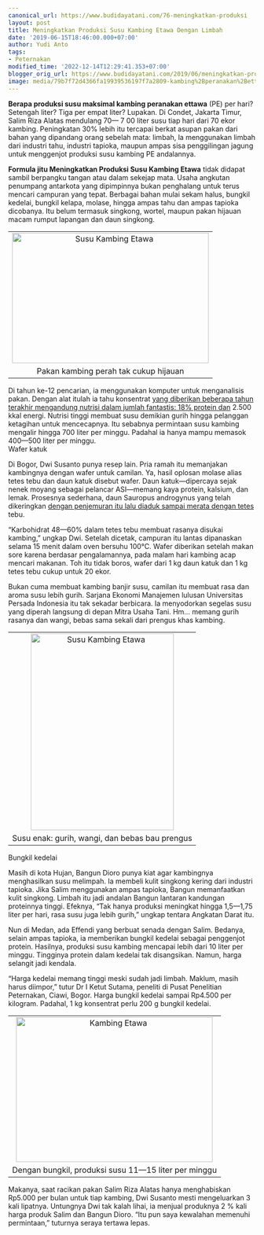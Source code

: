 ```yaml
---
canonical_url: https://www.budidayatani.com/76-meningkatkan-produksi
layout: post
title: Meningkatkan Produksi Susu Kambing Etawa Dengan Limbah
date: '2019-06-15T18:46:00.000+07:00'
author: Yudi Anto
tags:
- Peternakan
modified_time: '2022-12-14T12:29:41.353+07:00'
blogger_orig_url: https://www.budidayatani.com/2019/06/meningkatkan-produksi-susu-kambing.html
image: media/79b7f72d4366fa19939536197f7a2809-kambing%2Bperanakan%2Bettawa_800x532.jpg
---
```

<p><b>Berapa produksi susu maksimal kambing peranakan ettawa</b> (PE) per hari? Setengah liter? Tiga per empat liter? Lupakan. Di Condet, Jakarta Timur, Salim Riza Alatas mendulang 70— 7 00 liter susu tiap hari dari 70 ekor kambing. Peningkatan 30% lebih itu tercapai berkat asupan pakan dari bahan yang dipandang orang sebelah mata: limbah, la menggunakan limbah dari industri tahu, industri tapioka, maupun ampas sisa penggilingan jagung untuk menggenjot produksi susu kambing PE andalannya.</p><p><b>Formula jitu Meningkatkan Produksi Susu Kambing Etawa</b> tidak didapat sambil berpangku tangan atau dalam sekejap mata. Usaha angkutan penumpang antarkota yang dipimpinnya bukan penghalang untuk terus mencari campuran yang tepat. Berbagai bahan mulai sekam halus, bungkil kedelai, bungkil kelapa, molase, hingga ampas tahu dan ampas tapioka dicobanya. Itu belum termasuk singkong, wortel, maupun pakan hijauan macam rumput lapangan dan daun singkong.</p><table style="margin-left: auto;margin-right: auto;text-align: center" cellspacing="0" cellpadding="0" align="center"><tbody><tr><td style="text-align: center"><a style="margin-left: auto;margin-right: auto" href="https://i0.wp.com/1.bp.blogspot.com/-JiLGovQgd_8/XQTRTnhHQnI/AAAAAAAACDQ/cMTGwVVca8E6DKCnbA5xlH5slYRC_tnnwCLcBGAs/s1600/kambing%2Bperanakan%2Bettawa_800x532.jpg?ssl=1"><img loading="lazy" title="" src="https://i0.wp.com/1.bp.blogspot.com/-JiLGovQgd_8/XQTRTnhHQnI/AAAAAAAACDQ/cMTGwVVca8E6DKCnbA5xlH5slYRC_tnnwCLcBGAs/s400/kambing%2Bperanakan%2Bettawa_800x532.jpg?resize=400%2C265&amp;ssl=1" alt="Susu Kambing Etawa" width="400" height="265" border="0" data-original-height="532" data-original-width="800" data-recalc-dims="1" /></a></td></tr><tr><td style="text-align: center">Pakan kambing perah tak cukup hijauan</td></tr></tbody></table><p>Di tahun ke-12 pencarian, ia menggunakan komputer untuk menganalisis pakan. Dengan alat itulah ia tahu konsentrat <a href="https://www.budidayatani.com/2019/07/varietas-cabai-hibrida-dan-lokal-yang.html" style="width: auto !important" data-wpil-post-to-="data-wpil-post-to-">yang diberikan beberapa tahun terakhir mengandung nutrisi dalam jumlah fantastis: 18% protein dan</a> 2.500 kkal energi. Nutrisi tinggi membuat susu demikian gurih hingga pelanggan ketagihan untuk mencecapnya. Itu sebabnya permintaan susu kambing mengalir hingga 700 liter per minggu. Padahal ia hanya mampu memasok 400—500 liter per minggu.<br />Wafer katuk</p><p>Di Bogor, Dwi Susanto punya resep lain. Pria ramah itu memanjakan kambingnya dengan wafer untuk camilan. Ya, hasil oplosan molase alias tetes tebu dan daun katuk disebut wafer. Daun katuk—dipercaya sejak nenek moyang sebagai pelancar ASI—memang kaya protein, kalsium, dan lemak. Prosesnya sederhana, daun Sauropus androgynus yang telah dikeringkan <a href="https://www.budidayatani.com/2019/06/budidaya-melon-dengan-sistem-irigasi.html" style="width: auto !important" data-wpil-post-to-="data-wpil-post-to-">dengan penjemuran itu lalu diaduk sampai merata dengan tetes</a> tebu.</p><p>“Karbohidrat 48—60% dalam tetes tebu membuat rasanya disukai kambing,” ungkap Dwi. Setelah dicetak, campuran itu lantas dipanaskan selama 15 menit dalam oven bersuhu 100°C. Wafer diberikan setelah makan sore karena berdasar pengalamannya, pada malam hari kambing acap mencari makanan. Toh itu tidak boros, wafer dari 1 kg daun katuk dan 1 kg tetes tebu cukup untuk 20 ekor.</p><p>Bukan cuma membuat kambing banjir susu, camilan itu membuat rasa dan aroma susu lebih gurih. Sarjana Ekonomi Manajemen lulusan Universitas Persada Indonesia itu tak sekadar berbicara. Ia menyodorkan segelas susu yang diperah langsung di depan Mitra Usaha Tani. Hm&#8230; memang gurih rasanya dan wangi, bebas sama sekali dari prengus khas kambing.</p><table style="margin-left: auto;margin-right: auto;text-align: center" cellspacing="0" cellpadding="0" align="center"><tbody><tr><td style="text-align: center"><a style="margin-left: auto;margin-right: auto" href="https://i2.wp.com/1.bp.blogspot.com/-vHgcxQL1iMw/XQTRX-r-ndI/AAAAAAAACDU/4l88D4lCumUuCvc45BGT6Jn9R7z_RrM1ACLcBGAs/s1600/kambing%2Bperanakan%2Bettawa_437x600.jpg?ssl=1"><img loading="lazy" title="" src="https://i1.wp.com/1.bp.blogspot.com/-vHgcxQL1iMw/XQTRX-r-ndI/AAAAAAAACDU/4l88D4lCumUuCvc45BGT6Jn9R7z_RrM1ACLcBGAs/s400/kambing%2Bperanakan%2Bettawa_437x600.jpg?resize=291%2C400&amp;ssl=1" alt="Susu Kambing Etawa" width="291" height="400" border="0" data-original-height="600" data-original-width="438" data-recalc-dims="1" /></a></td></tr><tr><td style="text-align: center">Susu enak: gurih, wangi, dan bebas bau prengus</td></tr></tbody></table><p>Bungkil kedelai</p><p>Masih di kota Hujan, Bangun Dioro punya kiat agar kambingnya menghasilkan susu melimpah. Ia membeli kulit singkong kering dari industri tapioka. Jika Salim menggunakan ampas tapioka, Bangun memanfaatkan kulit singkong. Limbah itu jadi andalan Bangun lantaran kandungan proteinnya tinggi. Efeknya, “Tak hanya produksi meningkat hingga 1,5—1,75 liter per hari, rasa susu juga lebih gurih,” ungkap tentara Angkatan Darat itu.</p><p>Nun di Medan, ada Effendi yang berbuat senada dengan Salim. Bedanya, selain ampas tapioka, ia memberikan bungkil kedelai sebagai penggenjot protein. Hasilnya, produksi susu kambing mencapai lebih dari 10 liter per minggu. Tingginya protein dalam kedelai tak disangsikan. Namun, harga selangit jadi kendala.</p><p>“Harga kedelai memang tinggi meski sudah jadi limbah. Maklum, masih harus diimpor,” tutur Dr I Ketut Sutama, peneliti di Pusat Penelitian Peternakan, Ciawi, Bogor. Harga bungkil kedelai sampai Rp4.500 per kilogram. Padahal, 1 kg konsentrat perlu 200 g bungkil kedelai.</p><table style="margin-left: auto;margin-right: auto;text-align: center" cellspacing="0" cellpadding="0" align="center"><tbody><tr><td style="text-align: center"><a style="margin-left: auto;margin-right: auto" href="https://i1.wp.com/1.bp.blogspot.com/-7dtbKxLIkXQ/XQTRbG_J87I/AAAAAAAACDY/cQlalJ3cF98irGlfze_euMtURYuFL6RWwCLcBGAs/s1600/kambing%2Bperanakan%2Bettawa_800x590.jpg?ssl=1"><img loading="lazy" title="" src="https://i2.wp.com/1.bp.blogspot.com/-7dtbKxLIkXQ/XQTRbG_J87I/AAAAAAAACDY/cQlalJ3cF98irGlfze_euMtURYuFL6RWwCLcBGAs/s400/kambing%2Bperanakan%2Bettawa_800x590.jpg?resize=400%2C295&amp;ssl=1" alt="Kambing Etawa" width="400" height="295" border="0" data-original-height="590" data-original-width="800" data-recalc-dims="1" /></a></td></tr><tr><td style="text-align: center">Dengan bungkil, produksi susu 11—15 liter per minggu</td></tr></tbody></table><p>Makanya, saat racikan pakan Salim Riza Alatas hanya menghabiskan Rp5.000 per bulan untuk tiap kambing, Dwi Susanto mesti mengeluarkan 3 kali lipatnya. Untungnya Dwi tak kalah lihai, ia menjual produknya 2 % kali harga produk Salim dan Bangun Dioro. “Itu pun saya kewalahan memenuhi permintaan,” tuturnya seraya tertawa lepas.</p>